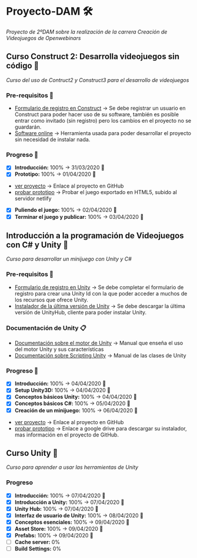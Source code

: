 # Proyecto-DAM 🛠️
_Proyecto de 2ºDAM sobre la realización de la carrera Creación de Videojuegos de Openwebinars_

## Curso Construct 2: Desarrolla videojuegos sin código 🚀
_Curso del uso de Contruct2 y Construct3 para el desarrollo de videojuegos_

### Pre-requisitos 🔧
* [Formulario de registro en Construct](https://www.construct.net/en/register?utm_campaign=C3Editor&utm_source=browser&utm_medium=r189.2&utm_term=RegisterAccount) -> Se debe registrar un usuario en Construct para poder hacer uso de su software, también es posible entrar como invitado (sin registro) pero los cambios en el proyecto no se guardarán.
* [Software online](https://editor.construct.net/) -> Herramienta usada para poder desarrollar el proyecto sin necesidad de instalar nada.

### Progreso 🚴
* [x] **Introducción:** 100% -> 31/03/2020 📅
* [x] **Prototipo:** 100% -> 01/04/2020 📅 
 * [ver proyecto](https://github.com/AlejandroMoreira/prototipo) -> Enlace al proyecto en GitHub
 * [probar prototipo](https://alejandromoreira-constuctprototype.netlify.com/) -> Probar el juego exportado en HTML5, subido al servidor netlify
  
* [x] **Puliendo el juego:** 100% -> 02/04/2020 📅
* [x] **Terminar el juego y publicar:** 100% -> 03/04/2020 📅

## Introducción a la programación de Videojuegos con C# y Unity 🚀
_Curso para desarrollar un minijuego con Unity y C#_

### Pre-requisitos 🔧
* [Formulario de registro en Unity](https://id.unity.com/en/conversations/c0c77d84-b01e-4a41-a8a8-8949b83fd5ef009f) -> Se debe completar el formulario de registro para crear una Unity Id con la que poder acceder a muchos de los recursos que ofrece Unity.
* [Instalador de la última versión de Unity](https://store.unity.com/es/download-nuo) -> Se debe descargar la última versión de UnityHub, cliente para poder instalar Unity.

### Documentación de Unity 📋
* [Documentación sobre el motor de Unity](https://docs.unity3d.com/Manual/index.html) -> Manual que enseña el uso del motor Unity y sus características
* [Documentación sobre Scripting Unity](https://docs.unity3d.com/2018.4/Documentation/ScriptReference/index.html) -> Manual de las clases de Unity

### Progreso 🚴
* [x] **Introducción:** 100% -> 04/04/2020 📅
* [x] **Setup Unity3D:** 100% -> 04/04/2020 📅
* [x] **Conceptos básicos Unity:** 100% -> 04/04/2020 📅
* [x] **Conceptos básicos C#:** 100% -> 05/04/2020 📅
* [x] **Creación de un minijuego:** 100% -> 06/04/2020 📅
 * [ver proyecto](https://github.com/AlejandroMoreira/Prototipo-Unity/blob/master/README.md) -> Enlace al proyecto en GitHub
 * [probar prototipo](https://drive.google.com/open?id=1xYcBLgLBAZ511eTjIQT_kgPwr2BP1JC0) -> Enlace a google drive para descargar su instalador, mas información en el proyecto de GitHub.
 
## Curso Unity 🚀
 _Curso para aprender a usar las herramientas de Unity_
 
### Progreso
* [x] **Introducción:** 100% -> 07/04/2020 📅
* [x] **Introducción a Unity:** 100% -> 07/04/2020 📅
* [x] **Unity Hub:** 100% -> 07/04/2020 📅
* [x] **Interfaz de usuario de Unity:** 100% -> 08/04/2020 📅
* [x] **Conceptos esenciales:** 100% -> 09/04/2020 📅
* [x] **Asset Store:** 100% -> 09/04/2020 📅
* [x] **Prefabs:** 100% -> 09/04/2020 📅
* [ ] **Cache server:** 0%
* [ ] **Build Settings:** 0%
